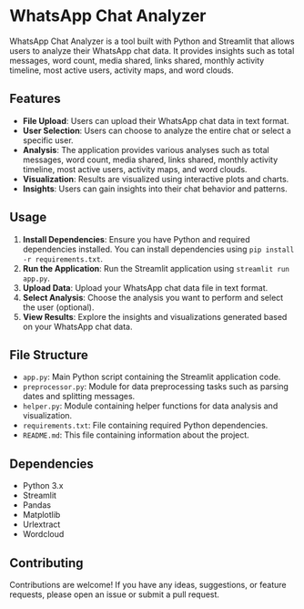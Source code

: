 # WhatsApp Chat Analyzer

WhatsApp Chat Analyzer is a tool built with Python and Streamlit that allows users to analyze their WhatsApp chat data. It provides insights such as total messages, word count, media shared, links shared, monthly activity timeline, most active users, activity maps, and word clouds.

## Features

- **File Upload**: Users can upload their WhatsApp chat data in text format.
- **User Selection**: Users can choose to analyze the entire chat or select a specific user.
- **Analysis**: The application provides various analyses such as total messages, word count, media shared, links shared, monthly activity timeline, most active users, activity maps, and word clouds.
- **Visualization**: Results are visualized using interactive plots and charts.
- **Insights**: Users can gain insights into their chat behavior and patterns.

## Usage

1. **Install Dependencies**: Ensure you have Python and required dependencies installed. You can install dependencies using `pip install -r requirements.txt`.
2. **Run the Application**: Run the Streamlit application using `streamlit run app.py`.
3. **Upload Data**: Upload your WhatsApp chat data file in text format.
4. **Select Analysis**: Choose the analysis you want to perform and select the user (optional).
5. **View Results**: Explore the insights and visualizations generated based on your WhatsApp chat data.

## File Structure

- `app.py`: Main Python script containing the Streamlit application code.
- `preprocessor.py`: Module for data preprocessing tasks such as parsing dates and splitting messages.
- `helper.py`: Module containing helper functions for data analysis and visualization.
- `requirements.txt`: File containing required Python dependencies.
- `README.md`: This file containing information about the project.

## Dependencies

- Python 3.x
- Streamlit
- Pandas
- Matplotlib
- Urlextract
- Wordcloud

## Contributing

Contributions are welcome! If you have any ideas, suggestions, or feature requests, please open an issue or submit a pull request.
